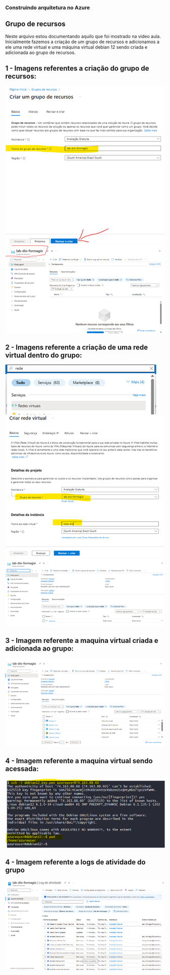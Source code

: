 ### Construindo arquitetura no Azure

## Grupo de recursos

Neste arquivo estou documentando aquilo que foi mostrado na video aula.
Inicialmente fazemos a criação de um grupo de recursos e adicionamos a ele uma rede virtual e uma máquina virtual debian 12 sendo criada e adicionada ao grupo de recursos.


## 1 - Imagens referentes a criação do grupo de recursos:
![Wizard de criação](images/gr0.png)
![Grupo de recursos criado](images/gr1.png)

## 2 - Imagens referente a criação de uma rede virtual dentro do grupo:
![Wizard 1](images/gr2.png)
![Wizard 2](images/gr3.png)
![Rede Criada dentro do grupo](images/gr4.png)

## 3 - Imagem referente a maquina virtual criada e adicionada ao grupo:
![Itens do Grupo](images/gr5.png)

## 4 - Imagem referente a maquina virtual sendo acessada:
![Maquina Virtual acessada](images/debian.png)

## 4 - Imagem referente a logs de atividade do grupo
![Logs do grupo de recursos](images/grlogs.png)